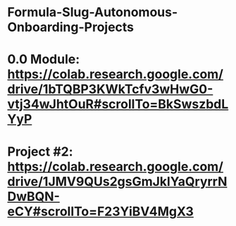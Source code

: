 # Formula-Slug-Autonomous-Onboarding-Projects
# 0.0 Module: https://colab.research.google.com/drive/1bTQBP3KWkTcfv3wHwG0-vtj34wJhtOuR#scrollTo=BkSwszbdLYyP
# Project #2: https://colab.research.google.com/drive/1JMV9QUs2gsGmJklYaQryrrNDwBQN-eCY#scrollTo=F23YiBV4MgX3

